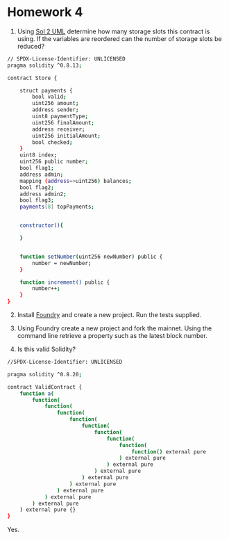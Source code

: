 # Homework 4

1. Using [Sol 2 UML](https://github.com/naddison36/sol2uml) determine how many storage slots this contract is using. 
If the variables are reordered can the number of storage slots be reduced?

```bash
// SPDX-License-Identifier: UNLICENSED
pragma solidity ^0.8.13;

contract Store {

    struct payments {
        bool valid;
        uint256 amount;
        address sender;
        uint8 paymentType;
        uint256 finalAmount;
        address receiver;
        uint256 initialAmount;
        bool checked;
    }
    uint8 index;
    uint256 public number;
    bool flag1;
    address admin;
    mapping (address=>uint256) balances;
    bool flag2;
    address admin2;
    bool flag3;
    payments[8] topPayments;


    constructor(){

    }


    function setNumber(uint256 newNumber) public {
        number = newNumber;
    }

    function increment() public {
        number++;
    }
}
```

2. Install [Foundry](https://book.getfoundry.sh/) and create a new project. Run the tests supplied.

3. Using Foundry create a new project and fork the mainnet. Using the command 
line retrieve a property such as the latest block number.

4. Is this valid Solidity?

```bash
//SPDX-License-Identifier: UNLICENSED

pragma solidity ^0.8.20;

contract ValidContract {
    function a(
        function(
            function(
                function(
                    function(
                        function(
                            function(
                                function(
                                    function(
                                        function() external pure
                                    ) external pure
                                ) external pure
                            ) external pure
                        ) external pure
                    ) external pure
                ) external pure
            ) external pure
        ) external pure
    ) external pure {}
}
```

Yes.
